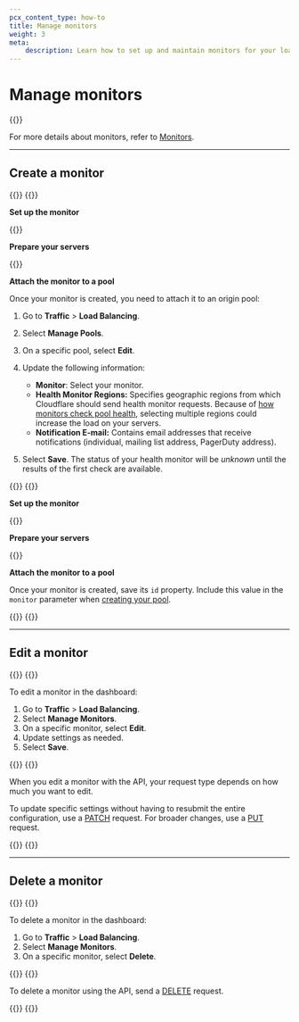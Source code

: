 ```yaml
---
pcx_content_type: how-to
title: Manage monitors
weight: 3
meta:
    description: Learn how to set up and maintain monitors for your load balancer.
---
```


# Manage monitors

{{<glossary-definition term_id="monitor">}}

For more details about monitors, refer to [Monitors](/load-balancing/monitors/).

---

## Create a monitor

{{<tabs labels="Dashboard | API">}}
{{<tab label="dashboard" no-code="true">}}

**Set up the monitor**

{{<render file="_monitor-create.md">}}

**Prepare your servers**

{{<render file="_monitor-prepare-server.md">}}

**Attach the monitor to a pool**

Once your monitor is created, you need to attach it to an origin pool:

1.  Go to **Traffic** > **Load Balancing**.

2.  Select **Manage Pools**.

3.  On a specific pool, select **Edit**.

4.  Update the following information:

    - **Monitor**: Select your monitor.
    - **Health Monitor Regions:** Specifies geographic regions from which Cloudflare should send health monitor requests. Because of [how monitors check pool health](/load-balancing/monitors/#health-monitor-regions), selecting multiple regions could increase the load on your servers.
    - **Notification E-mail:** Contains email addresses that receive notifications (individual, mailing list address, PagerDuty address).

5.  Select **Save**. The status of your health monitor will be _unknown_ until the results of the first check are available.

{{</tab>}}
{{<tab label="api" no-code="true">}}

**Set up the monitor**

{{<render file="_monitor-create-api.md">}}


**Prepare your servers**

{{<render file="_monitor-prepare-server.md">}}

**Attach the monitor to a pool**

Once your monitor is created, save its `id` property. Include this value in the `monitor` parameter when [creating your pool](/load-balancing/pools/create-pool/#create-a-pool).

{{</tab>}}
{{</tabs>}}

---

## Edit a monitor

{{<tabs labels="Dashboard | API">}}
{{<tab label="dashboard" no-code="true">}}

To edit a monitor in the dashboard:

1.  Go to **Traffic** > **Load Balancing**.
2.  Select **Manage Monitors**.
3.  On a specific monitor, select **Edit**.
4.  Update settings as needed.
5.  Select **Save**.

{{</tab>}}
{{<tab label="api" no-code="true">}}

When you edit a monitor with the API, your request type depends on how much you want to edit.

To update specific settings without having to resubmit the entire configuration, use a [PATCH](/api/operations/account-load-balancer-monitors-patch-monitor) request. For broader changes, use a [PUT](/api/operations/account-load-balancer-monitors-update-monitor) request.

{{</tab>}}
{{</tabs>}}

---

## Delete a monitor

{{<tabs labels="Dashboard | API">}}
{{<tab label="dashboard" no-code="true">}}

To delete a monitor in the dashboard:

1.  Go to **Traffic** > **Load Balancing**.
2.  Select **Manage Monitors**.
3.  On a specific monitor, select **Delete**.

{{</tab>}}
{{<tab label="api" no-code="true">}}

To delete a monitor using the API, send a [DELETE](/api/operations/account-load-balancer-monitors-delete-monitor) request.

{{</tab>}}
{{</tabs>}}